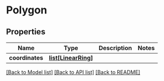 # Polygon

## Properties
Name | Type | Description | Notes
------------ | ------------- | ------------- | -------------
**coordinates** | [**list[LinearRing]**](LinearRing.md) |  | 

[[Back to Model list]](../README.md#documentation-for-models) [[Back to API list]](../README.md#documentation-for-api-endpoints) [[Back to README]](../README.md)


